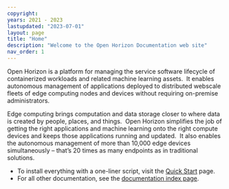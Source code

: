 ```yaml
--- 
copyright: 
years: 2021 - 2023 
lastupdated: "2023-07-01" 
layout: page 
title: "Home" 
description: "Welcome to the Open Horizon Documentation web site" 
nav_order: 1 
---   
```


Open Horizon is a platform for managing the service software lifecycle of containerized workloads and related machine learning assets.  It enables autonomous management of applications deployed to distributed webscale fleets of edge computing nodes and devices without requiring on-premise administrators.

Edge computing brings computation and data storage closer to where data is created by people, places, and things.  Open Horizon simplifies the job of getting the right applications and machine learning onto the right compute devices and keeps those applications running and updated.  It also enables the autonomous management of more than 10,000 edge devices simultaneously – that’s 20 times as many endpoints as in traditional solutions.

*   To install everything with a one-liner script, visit the [Quick Start](./quick-start/) page.
*   For all other documentation, see the [documentation index page](/docs/).